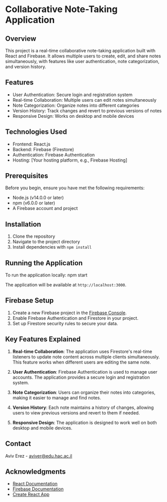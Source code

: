 # Collaborative Note-Taking Application

## Overview

This project is a real-time collaborative note-taking application built with React and Firebase. It allows multiple users to create, edit, and share notes simultaneously, with features like user authentication, note categorization, and version history.

## Features

- User Authentication: Secure login and registration system
- Real-time Collaboration: Multiple users can edit notes simultaneously
- Note Categorization: Organize notes into different categories
- Version History: Track changes and revert to previous versions of notes
- Responsive Design: Works on desktop and mobile devices

## Technologies Used

- Frontend: React.js
- Backend: Firebase (Firestore)
- Authentication: Firebase Authentication
- Hosting: [Your hosting platform, e.g., Firebase Hosting]

## Prerequisites

Before you begin, ensure you have met the following requirements:

- Node.js (v14.0.0 or later)
- npm (v6.0.0 or later)
- A Firebase account and project

## Installation

1. Clone the repository 
2. Navigate to the project directory 
3. Install dependencies with `npm install`

## Running the Application

To run the application locally: 
npm start

The application will be available at `http://localhost:3000`.

## Firebase Setup

1. Create a new Firebase project in the [Firebase Console](https://console.firebase.google.com/).
2. Enable Firebase Authentication and Firestore in your project.
3. Set up Firestore security rules to secure your data.

## Key Features Explained

1. **Real-time Collaboration**: The application uses Firestore's real-time listeners to update note content across multiple clients simultaneously. This feature works when different users are editing the same note.

2. **User Authentication**: Firebase Authentication is used to manage user accounts. The application provides a secure login and registration system.

3. **Note Categorization**: Users can organize their notes into categories, making it easier to manage and find notes.

4. **Version History**: Each note maintains a history of changes, allowing users to view previous versions and revert to them if needed.

5. **Responsive Design**: The application is designed to work well on both desktop and mobile devices.




## Contact

Aviv Erez - aviver@edu.hac.ac.il


## Acknowledgments

- [React Documentation](https://reactjs.org/docs/getting-started.html)
- [Firebase Documentation](https://firebase.google.com/docs)
- [Create React App](https://github.com/facebook/create-react-app)